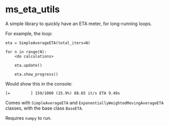 # ms_eta_utils
 
A simple library to quickly have an ETA meter, for long-running loops.

For example, the loop:
```
eta = SimpleAverageETA(total_iters=N)

for n in range(N):
    <do calculations>

    eta.update()

    eta.show_progress()
```

Would show this in the console:
```commandline
[=         ] 159/1000 (15.9%) 88.65 it/s ETA 9.49s
```

Comes with `SimpleAverageETA` and `ExponentiallyWeightedMovingAverageETA` classes, with the base class `BaseETA`.

Requires `numpy` to run.